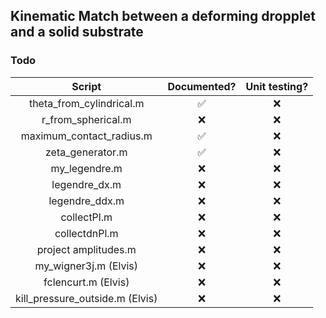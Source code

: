 ## Kinematic Match between a deforming dropplet and a solid substrate

### Todo
| Script                     | Documented?      | Unit testing? |
| :----:                     | :--------:       | :-----------: |
| theta_from_cylindrical.m   |:white_check_mark:| :x:           |
| r_from_spherical.m         | :x:              | :x:           |
| maximum_contact_radius.m   |:white_check_mark:| :x:           |
| zeta_generator.m           |:white_check_mark:| :x:           |
| my_legendre.m              | :x:              | :x:           |
| legendre_dx.m              | :x:              | :x:           |
| legendre_ddx.m             | :x:              | :x:           |
| collectPl.m                | :x:              | :x:           |
| collectdnPl.m              | :x:              | :x:           |
| project amplitudes.m       | :x:              | :x:           |
| my_wigner3j.m (Elvis)      | :x:              | :x:           |
| fclencurt.m (Elvis)        | :x:              | :x:           |
| kill_pressure_outside.m (Elvis)| :x:          | :x:           |
